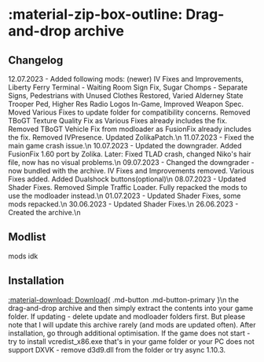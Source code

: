 # :material-zip-box-outline: Drag-and-drop archive
## Changelog
12.07.2023 - Added following mods: (newer) IV Fixes and Improvements, Liberty Ferry Terminal - Waiting Room Sign Fix, Sugar Chomps - Separate Signs, Pedestrians with Unused Clothes Restored, Varied Alderney State Trooper Ped, Higher Res Radio Logos In-Game, Improved Weapon Spec. Moved Various Fixes to update folder for compatibility concerns. Removed TBoGT Texture Quality Fix as Various Fixes already includes the fix. Removed TBoGT Vehicle Fix from modloader as FusionFix already includes the fix. Removed IVPresence. Updated ZolikaPatch.\n
11.07.2023 - Fixed the main game crash issue.\n
10.07.2023 - Updated the downgrader. Added FusionFix 1.60 port by Zolika. Later: Fixed TLAD crash, changed Niko's hair file, now has no visual problems.\n
09.07.2023 - Changed the downgrader - now bundled with the archive. IV Fixes and Improvements removed. Various Fixes added. Added Dualshock buttons(optional)\n
08.07.2023 - Updated Shader Fixes. Removed Simple Traffic Loader. Fully repacked the mods to use the modloader instead.\n
01.07.2023 - Updated Shader Fixes, some mods repacked.\n
30.06.2023 - Updated Shader Fixes.\n
26.06.2023 - Created the archive.\n
## Modlist
mods idk
## Installation
[:material-download: Download](https://drive.google.com/file/d/1O1qD8ocbJ_fnERTvvVzyw6_bsw-k_evo/view){ .md-button .md-button-primary }\n
the drag-and-drop archive and then simply extract the contents into your game folder. If updating - delete update and modloader folders first. But please note that I will update this archive rarely (and mods are updated often). After installation, go through additional optimisation. If the game does not start - try to install vcredist_x86.exe that's in your game folder or your PC does not support DXVK - remove d3d9.dll from the folder or try async 1.10.3.
